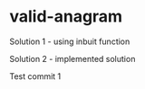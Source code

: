# valid-anagram

Solution 1 - using inbuit function

Solution 2 - implemented solution

Test commit 1